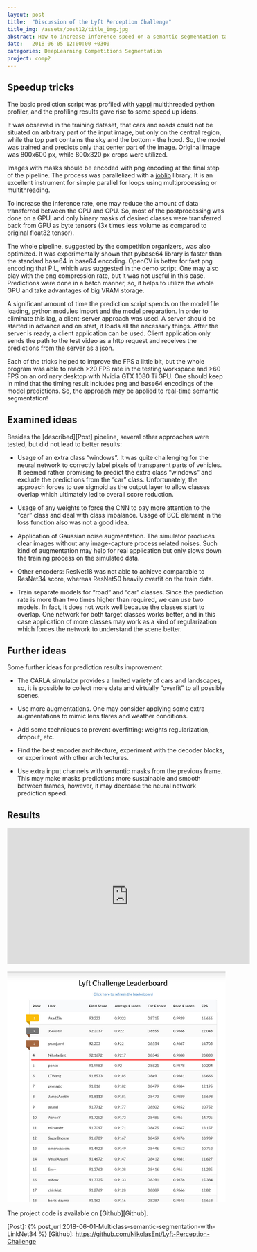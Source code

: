 ```yaml
---
layout: post
title:  "Discussion of the Lyft Perception Challenge"
title_img: /assets/post12/title_img.jpg
abstract: How to increase inference speed on a semantic segmentation task and further ideas.
date:   2018-06-05 12:00:00 +0300
categories: DeepLearning Competitions Segmentation
project: comp2
---
```


## Speedup tricks

The basic prediction script was profiled with [yappi][Yappi] multithreaded python profiler, and the profiling results gave rise to some speed up ideas.

It was observed in the training dataset, that cars and roads could not be situated on arbitrary part of the input image, but only on the central region, while the top part contains the sky and the bottom - the hood. So, the model was trained and predicts only that center part of the image. Original image was 800x600 px, while 800x320 px crops were utilized.

Images with masks should be encoded with png encoding at the final step of the pipeline. The process was parallelized with a [joblib][Joblib] library. It is an excellent instrument for simple parallel for loops using multiprocessing or multithreading.

To increase the inference rate, one may reduce the amount of data transferred between the GPU and CPU. So, most of the postprocessing was done on a GPU, and only binary masks of desired classes were transferred back from GPU as byte tensors (3x times less volume as compared to original float32 tensor).

The whole pipeline, suggested by the competition organizers, was also optimized. It was experimentally shown that pybase64 library is faster than the standard base64 in base64 encoding. OpenCV is better for fast png encoding that PIL, which was suggested in the demo script. One may also play with the png compression rate, but it was not useful in this case. Predictions were done in a batch manner, so, it helps to utilize the whole GPU and take advantages of big VRAM storage.

A significant amount of time the prediction script spends on the model file loading, python modules import and the model preparation. In order to eliminate this lag, a client-server approach was used. A server should be started in advance and on start, it loads all the necessary things. After the server is ready, a client application can be used. Client application only sends the path to the test video as a http request and receives the predictions from the server as a json.

Each of the tricks helped to improve the FPS a little bit, but the whole program was able to reach >20 FPS rate in the testing workspace and >60 FPS on an ordinary desktop with Nvidia GTX 1080 Ti GPU. One should keep in mind that the timing result includes png and base64 encodings of the model predictions. So, the approach may be applied to real-time semantic segmentation!


## Examined ideas

Besides the [described][Post] pipeline, several other approaches were tested, but did not lead to better results:

* Usage of an extra class “windows”. It was quite challenging for the neural network to correctly label pixels of transparent parts of vehicles. It seemed rather promising to predict the extra class “windows” and exclude the predictions from the “car” class. Unfortunately, the approach forces to use sigmoid as the output layer to allow classes overlap which ultimately led to overall score reduction.

* Usage of any weights to force the CNN to pay more attention to the “car” class and deal with class imbalance. Usage of BCE element in the loss function also was not a good idea.

* Application of Gaussian noise augmentation. The simulator produces clear images without any image-capture process related noises. Such kind of augmentation may help for real application but only slows down the training process on the simulated data.

* Other encoders: ResNet18 was not able to achieve comparable to ResNet34 score, whereas  ResNet50 heavily overfit on the train data.

* Train separate models for “road” and “car” classes. Since the prediction rate is more than two times higher than required, we can use two models. In fact, it does not work well because the classes start to overlap. One network for both target classes works better, and in this case application of more classes may work as a kind of regularization which forces the network to understand the scene better.

## Further ideas

Some further ideas for prediction results improvement:

* The CARLA simulator provides a limited variety of cars and landscapes, so, it is possible to collect more data and virtually “overfit” to all possible scenes.

* Use more augmentations. One may consider applying some extra augmentations to mimic lens flares and weather conditions.

* Add some techniques to prevent overfitting: weights regularization, dropout, etc.

* Find the best encoder architecture, experiment with the decoder blocks, or experiment with other architectures.

* Use extra input channels with semantic masks from the previous frame. This may make masks predictions more sustainable and smooth between frames, however, it may decrease the neural network prediction speed.


## Results

<iframe width="560" height="315" src="https://www.youtube.com/embed/15vnXdaoo8Q?rel=0" frameborder="0" allow="autoplay; encrypted-media" allowfullscreen></iframe>

![Leaderoard](/assets/post12/lb.jpg)

The project code is available on [Github][Github].

[Yappi]: https://pypi.org/project/yappi/
[Joblib]: https://pythonhosted.org/joblib/
[Post]: {% post_url 2018-06-01-Multiclass-semantic-segmentation-with-LinkNet34 %}
[Github]: https://github.com/NikolasEnt/Lyft-Perception-Challenge
